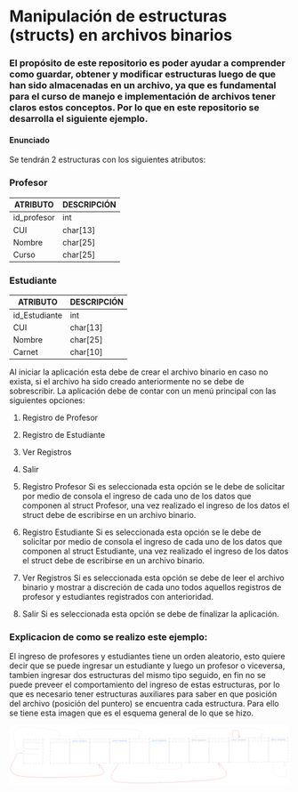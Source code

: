 # Manipulación de estructuras (structs) en archivos binarios

### El propósito de este repositorio es poder ayudar a comprender como guardar, obtener y modificar estructuras luego de que han sido almacenadas en un archivo, ya que es fundamental para el curso de manejo e implementación de archivos tener claros estos conceptos. Por lo que en este repositorio se desarrolla el siguiente ejemplo.



#### **Enunciado**

Se tendrán 2 estructuras con los siguientes atributos:

### Profesor

| ATRIBUTO    | DESCRIPCIÓN |
| ----------- | ----------- |
| id_profesor | int         |
| CUI         | char[13]    |
| Nombre      | char[25]    |
| Curso       | char[25]    |

### Estudiante

| ATRIBUTO      | DESCRIPCIÓN |
| ------------- | ----------- |
| id_Estudiante | int         |
| CUI           | char[13]    |
| Nombre        | char[25]    |
| Carnet        | char[10]    |

Al iniciar la aplicación esta debe de crear el archivo binario en caso no exista, si el archivo
ha sido creado anteriormente no se debe de sobrescribir. La aplicación debe de contar con
un menú principal con las siguientes opciones:
1. Registro de Profesor
2. Registro de Estudiante
3. Ver Registros
4. Salir

5. Registro Profesor
  Si es seleccionada esta opción se le debe de solicitar por medio de consola el ingreso
  de cada uno de los datos que componen al struct Profesor, una vez realizado el ingreso
  de los datos el struct debe de escribirse en un archivo binario.
6. Registro Estudiante
  Si es seleccionada esta opción se le debe de solicitar por medio de consola el ingreso
  de cada uno de los datos que componen al struct Estudiante, una vez realizado el
  ingreso de los datos el struct debe de escribirse en un archivo binario.
7. Ver Registros
  Si es seleccionada esta opción se debe de leer el archivo binario y mostrar a discreción
  de cada uno todos aquellos registros de profesor y estudiantes registrados con
  anterioridad.
8. Salir
  Si es seleccionada esta opción se debe de finalizar la aplicación.



### Explicacion de como se realizo este ejemplo:

El ingreso de profesores y estudiantes tiene un orden aleatorio, esto quiere decir que se puede ingresar un estudiante y luego un profesor o viceversa, tambien ingresar dos estructuras del mismo tipo seguido, en fin no se puede preveer el comportamiento del ingreso de estas estructuras, por lo que es necesario tener estructuras auxiliares para saber en que posición del archivo (posición del puntero) se encuentra cada estructura. Para ello se tiene esta imagen que es el esquema general de lo que se hizo.

![Esquema general - elaboracion propia](https://github.com/edinfusion/MIA_Tutorial/blob/master/images/esquemageneral.png)